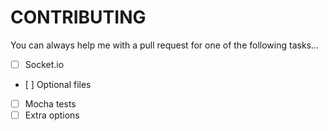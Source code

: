 # CONTRIBUTING

You can always help me with a pull request for one of the following tasks...

- [ ] Socket.io
- [ ] Optional files
- [ ] Mocha tests
- [ ] Extra options

